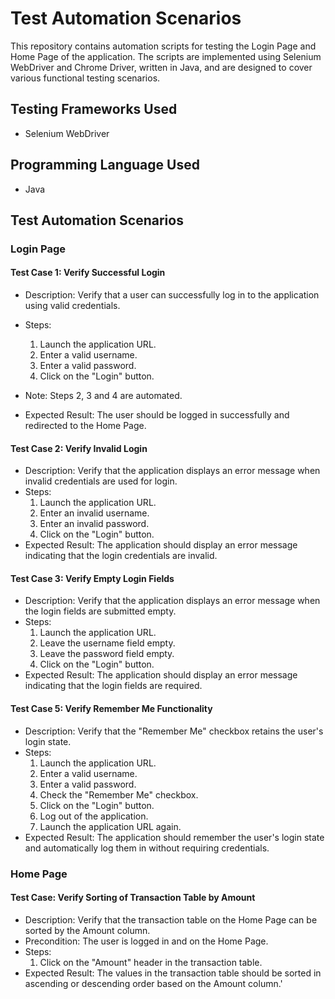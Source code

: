 # Test Automation Scenarios

This repository contains automation scripts for testing the Login Page and Home Page of the application. The scripts are implemented using Selenium WebDriver and Chrome Driver, written in Java, and are designed to cover various functional testing scenarios.

## Testing Frameworks Used

- Selenium WebDriver

## Programming Language Used

- Java


## Test Automation Scenarios

### Login Page

#### Test Case 1: Verify Successful Login
- Description: Verify that a user can successfully log in to the application using valid credentials.
- Steps:
  1. Launch the application URL.
  2. Enter a valid username.
  3. Enter a valid password.
  4. Click on the "Login" button.

- Note: Steps 2, 3 and 4 are automated.
- Expected Result: The user should be logged in successfully and redirected to the Home Page.

#### Test Case 2: Verify Invalid Login
- Description: Verify that the application displays an error message when invalid credentials are used for login.
- Steps:
  1. Launch the application URL.
  2. Enter an invalid username.
  3. Enter an invalid password.
  4. Click on the "Login" button.
- Expected Result: The application should display an error message indicating that the login credentials are invalid.

#### Test Case 3: Verify Empty Login Fields
- Description: Verify that the application displays an error message when the login fields are submitted empty.
- Steps:
  1. Launch the application URL.
  2. Leave the username field empty.
  3. Leave the password field empty.
  4. Click on the "Login" button.
- Expected Result: The application should display an error message indicating that the login fields are required.

#### Test Case 5: Verify Remember Me Functionality
- Description: Verify that the "Remember Me" checkbox retains the user's login state.
- Steps:
  1. Launch the application URL.
  2. Enter a valid username.
  3. Enter a valid password.
  4. Check the "Remember Me" checkbox.
  5. Click on the "Login" button.
  6. Log out of the application.
  7. Launch the application URL again.
- Expected Result: The application should remember the user's login state and automatically log them in without requiring credentials.

### Home Page

#### Test Case: Verify Sorting of Transaction Table by Amount
- Description: Verify that the transaction table on the Home Page can be sorted by the Amount column.
- Precondition: The user is logged in and on the Home Page.
- Steps:
  1. Click on the "Amount" header in the transaction table.
- Expected Result: The values in the transaction table should be sorted in ascending or descending order based on the Amount column.'


